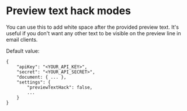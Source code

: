 # Preview text hack modes

You can use this to add white space after the provided preview text. It's useful if you don't want any other text to be visible on the preview line in email clients.

Default value:

```
{
	"apiKey": "<YOUR_API_KEY>",
	"secret": "<YOUR_API_SECRET>",
	"document: { ... },
	"settings": {
		"previewTextHack": false,
		...
	}
}
```

